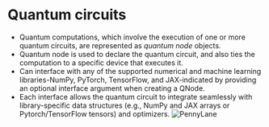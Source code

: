 # Quantum circuits

- Quantum computations, which involve the execution of one or more quantum circuits, are represented as _quantum node_ objects.
- Quantum node is used to declare the quantum circuit, and also ties the computation to a specific device that executes it.
- Can interface with any of the supported numerical and machine learning libraries-NumPy, PyTorch, TensorFlow, and JAX-indicated by providing an optional interface argument when creating a QNode.
- Each interface allows the quantum circuit to integrate seamlessly with library-specific data structures (e.g., NumPy and JAX arrays or Pytorch/TensorFlow tensors) and optimizers.
  ![PennyLane](https://docs.pennylane.ai/en/stable/_images/qnode.png)
